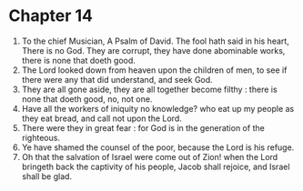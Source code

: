 # Chapter 14

1. To the chief Musician, A Psalm of David. The fool hath said in his heart, There is no God. They are corrupt, they have done abominable works, there is none that doeth good.
2. The Lord looked down from heaven upon the children of men, to see if there were any that did understand, and seek God.
3. They are all gone aside, they are all together become filthy : there is none that doeth good, no, not one.
4. Have all the workers of iniquity no knowledge? who eat up my people as they eat bread, and call not upon the Lord.
5. There were they in great fear : for God is in the generation of the righteous.
6. Ye have shamed the counsel of the poor, because the Lord is his refuge.
7. Oh that the salvation of Israel were come out of Zion! when the Lord bringeth back the captivity of his people, Jacob shall rejoice, and Israel shall be glad.

